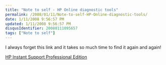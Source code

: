```yaml
---
title: "Note to self - HP Online diagnostic tools"
permalink: /2008/01/11/Note-to-self-HP-Online-diagnostic-tools/
date: 1/11/2008 9:56:57 PM
updated: 1/11/2008 9:56:57 PM
disqusIdentifier: 20080111095657
tags: ["Note to self"]
---
```

I always forget this link and it takes so much time to find it again and again!

[HP Instant Support Professional Edition](http://h50203.www5.hp.com/hpisweb/customer/HPInstantsupport.aspx?&cc=us&lang=en)
